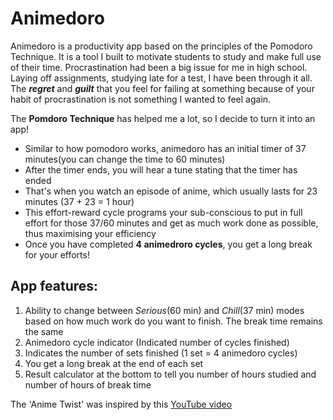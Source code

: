 # Animedoro

Animedoro is a productivity app based on the principles of the Pomodoro Technique. It is a tool I built to motivate students to study and make full use of their time. 
Procrastination had been a big issue for me in high school. Laying off assignments, studying late for a test, I have been through it all. The _**regret**_ and _**guilt**_ that you feel for failing at something because of your habit of procrastination is not something I wanted to feel again.

The **Pomdoro Technique** has helped me a lot, so I decide to turn it into an app! 

* Similar to how pomodoro works, animedoro has an initial timer of 37 minutes(you can change the time to 60 minutes)
* After the timer ends, you will hear a tune stating that the timer has ended
* That's when you watch an episode of anime, which usually lasts for 23 minutes (37 + 23 = 1 hour)
* This effort-reward cycle programs your sub-conscious to put in full effort for those 37/60 minutes and get as much work done as possible, thus maximising your efficiency
* Once you have completed **4 animedroro cycles**, you get a long break for your efforts!

## App features:

1. Ability to change between _Serious_(60 min) and _Chill_(37 min) modes based on how much work do you want to finish. The break time remains the same
2. Animedoro cycle indicator (Indicated number of cycles finished)
3. Indicates the number of sets finished (1 set = 4 animedoro cycles)
4. You get a long break at the end of each set
5. Result calculator at the bottom to tell you number of hours studied and number of hours of break time

The 'Anime Twist' was inspired by this [YouTube video](https://www.youtube.com/watch?v=bUjGZJIgse0)
